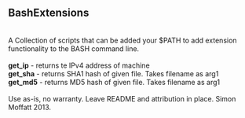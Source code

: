 BashExtensions
--------------
<br/>
A Collection of scripts that can be added your $PATH to add extension functionality to the BASH command line.
<br/>
<br/>
<b>get_ip</b> - returns te IPv4 address of machine
<br/>
<b>get_sha</b> - returns SHA1 hash of given file.  Takes filename as arg1
<br/>
<b>get_md5</b> - returns MD5 hash of given file.  Takes filename as arg1
<br/>
<br/>
Use as-is, no warranty.  Leave README and attribution in place.  Simon Moffatt 2013.

